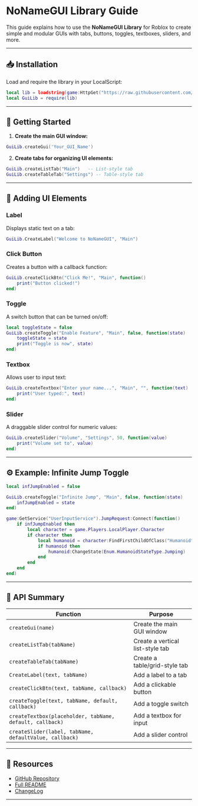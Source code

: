 # NoNameGUI Library Guide

This guide explains how to use the **NoNameGUI Library** for Roblox to create simple and modular GUIs with tabs, buttons, toggles, textboxes, sliders, and more.

---

## 📥 Installation

Load and require the library in your LocalScript:

```lua
local lib = loadstring(game:HttpGet("https://raw.githubusercontent.com/KitsuBogdan/Roblox/main/Libraries/NoNameGUI/Library"))()
local GuiLib = require(lib)
````

---

## 🚀 Getting Started

1. **Create the main GUI window:**

```lua
GuiLib.createGui('Your_GUI_Name')
```

2. **Create tabs for organizing UI elements:**

```lua
GuiLib.createListTab("Main")   -- List-style tab
GuiLib.createTableTab("Settings") -- Table-style tab
```

---

## 🧩 Adding UI Elements

### Label

Displays static text on a tab:

```lua
GuiLib.CreateLabel("Welcome to NoNameGUI", "Main")
```

### Click Button

Creates a button with a callback function:

```lua
GuiLib.createClickBtn("Click Me!", "Main", function()
    print("Button clicked!")
end)
```

### Toggle

A switch button that can be turned on/off:

```lua
local toggleState = false
GuiLib.createToggle("Enable Feature", "Main", false, function(state)
    toggleState = state
    print("Toggle is now", state)
end)
```

### Textbox

Allows user to input text:

```lua
GuiLib.createTextbox("Enter your name...", "Main", "", function(text)
    print("User typed:", text)
end)
```

### Slider

A draggable slider control for numeric values:

```lua
GuiLib.createSlider("Volume", "Settings", 50, function(value)
    print("Volume set to", value)
end)
```

---

## ⚙️ Example: Infinite Jump Toggle

```lua
local infJumpEnabled = false

GuiLib.createToggle("Infinite Jump", "Main", false, function(state)
    infJumpEnabled = state
end)

game:GetService("UserInputService").JumpRequest:Connect(function()
    if infJumpEnabled then
        local character = game.Players.LocalPlayer.Character
        if character then
            local humanoid = character:FindFirstChildOfClass("Humanoid")
            if humanoid then
                humanoid:ChangeState(Enum.HumanoidStateType.Jumping)
            end
        end
    end
end)
```

---

## 📜 API Summary

| Function                                                 | Purpose                          |
| -------------------------------------------------------- | -------------------------------- |
| `createGui(name)`                                        | Create the main GUI window       |
| `createListTab(tabName)`                                 | Create a vertical list-style tab |
| `createTableTab(tabName)`                                | Create a table/grid-style tab    |
| `CreateLabel(text, tabName)`                             | Add a label to a tab             |
| `createClickBtn(text, tabName, callback)`                | Add a clickable button           |
| `createToggle(text, tabName, default, callback)`         | Add a toggle switch              |
| `createTextbox(placeholder, tabName, default, callback)` | Add a textbox for input          |
| `createSlider(label, tabName, defaultValue, callback)`   | Add a slider control             |

---

## 🔗 Resources

* [GitHub Repository](https://github.com/KitsuBogdan/Roblox/tree/main/Libraries/NoNameGUI)
* [Full README](https://github.com/KitsuBogdan/Roblox/tree/main/Libraries/NoNameGUI/README.md)
* [ChangeLog](https://github.com/KitsuBogdan/Roblox/tree/main/Libraries/NoNameGUI/CHANGELOG.md)

---

